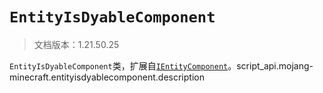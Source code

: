# `EntityIsDyableComponent`

> 文档版本：1.21.50.25

`EntityIsDyableComponent`类，扩展自[`IEntityComponent`](./ientitycomponent.md)。script_api.mojang-minecraft.entityisdyablecomponent.description
